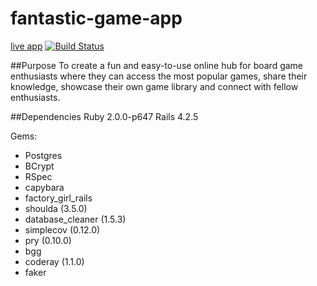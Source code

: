 # fantastic-game-app
[live app](http://peaceful-sierra-68868.herokuapp.com) [![Build Status](https://travis-ci.org/lauframo/fantastic-game-app.svg?branch=master)](https://travis-ci.org/lauframo/fantastic-game-app)

##Purpose
To create a fun and easy-to-use online hub for board game enthusiasts where they can access the most popular games, share their knowledge, showcase their own game library and connect with fellow enthusiasts.


##Dependencies
Ruby 2.0.0-p647
Rails 4.2.5

Gems:
- Postgres
- BCrypt
- RSpec
- capybara
- factory_girl_rails
- shoulda (3.5.0)
- database_cleaner (1.5.3)
- simplecov (0.12.0)
- pry (0.10.0)
- bgg
- coderay (1.1.0)
- faker
